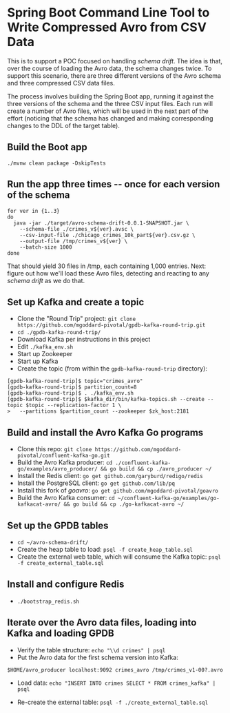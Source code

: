# Spring Boot Command Line Tool to Write Compressed Avro from CSV Data

This is to support a POC focused on handling _schema drift_.  The idea is that, over the course of
loading the Avro data, the schema changes twice. To support this scenario, there are three different
versions of the Avro schema and three compressed CSV data files.

The process involves building the Spring Boot app, running it against the three versions of the
schema and the three CSV input files.  Each run will create a number of Avro files, which will
be used in the next part of the effort (noticing that the schema has changed and making corresponding
changes to the DDL of the target table).

## Build the Boot app

`./mvnw clean package -DskipTests`

## Run the app three times -- once for each version of the schema

```
for ver in {1..3}
do
  java -jar ./target/avro-schema-drift-0.0.1-SNAPSHOT.jar \
    --schema-file ./crimes_v${ver}.avsc \
    --csv-input-file ./chicago_crimes_10k_part${ver}.csv.gz \
    --output-file /tmp/crimes_v${ver} \
    --batch-size 1000
done
```

That should yield 30 files in /tmp, each containing 1,000 entries.  Next: figure out how we'll load
these Avro files, detecting and reacting to any *schema drift* as we do that.

## Set up Kafka and create a topic

* Clone the "Round Trip" project: `git clone https://github.com/mgoddard-pivotal/gpdb-kafka-round-trip.git`
* `cd ./gpdb-kafka-round-trip/`
* Download Kafka per instructions in this project
* Edit `./kafka_env.sh`
* Start up Zookeeper
* Start up Kafka
* Create the topic (from within the `gpdb-kafka-round-trip` directory):

```
[gpdb-kafka-round-trip]$ topic="crimes_avro"
[gpdb-kafka-round-trip]$ partition_count=8
[gpdb-kafka-round-trip]$ . ./kafka_env.sh
[gpdb-kafka-round-trip]$ $kafka_dir/bin/kafka-topics.sh --create --topic $topic --replication-factor 1 \
>   --partitions $partition_count --zookeeper $zk_host:2181
```

## Build and install the Avro Kafka Go programs
* Clone this repo: `git clone https://github.com/mgoddard-pivotal/confluent-kafka-go.git`
* Build the Avro Kafka producer: `cd ./confluent-kafka-go/examples/avro_producer/ && go build && cp ./avro_producer ~/`
* Install the Redis client: `go get github.com/garyburd/redigo/redis`
* Install the PostgreSQL client: `go get github.com/lib/pq`
* Install this fork of _goavro_: `go get github.com/mgoddard-pivotal/goavro`
* Build the Avro Kafka consumer: `cd ~/confluent-kafka-go/examples/go-kafkacat-avro/ && go build && cp ./go-kafkacat-avro ~/`

## Set up the GPDB tables

* `cd ~/avro-schema-drift/`
* Create the heap table to load: `psql -f create_heap_table.sql`
* Create the external web table, which will consume the Kafka topic: `psql -f create_external_table.sql`

## Install and configure Redis

* `./bootstrap_redis.sh`

## Iterate over the Avro data files, loading into Kafka and loading GPDB

* Verify the table structure: `echo "\\d crimes" | psql`
* Put the Avro data for the first schema version into Kafka:
```
$HOME/avro_producer localhost:9092 crimes_avro /tmp/crimes_v1-00?.avro
```
* Load data: `echo "INSERT INTO crimes SELECT * FROM crimes_kafka" | psql`

* Re-create the external table: `psql -f ./create_external_table.sql`

